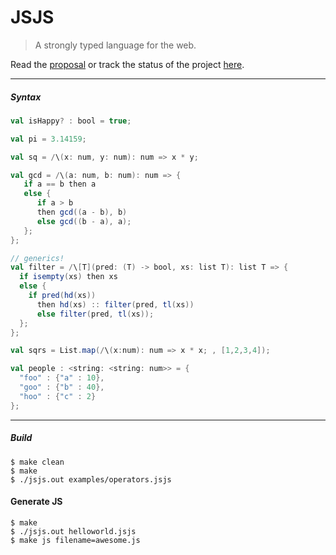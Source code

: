 JSJS
====

> A strongly typed language for the web.

Read the [proposal](http://prakhar.me/JSJS/) or track the status of the project [here](https://github.com/prakhar1989/JSJS/wiki/Progress-Tracker).

----

##### Syntax

```scala
val isHappy? : bool = true;

val pi = 3.14159;

val sq = /\(x: num, y: num): num => x * y;

val gcd = /\(a: num, b: num): num => {
   if a == b then a
   else {
      if a > b
      then gcd((a - b), b)
      else gcd((b - a), a);
   };
};

// generics!
val filter = /\[T](pred: (T) -> bool, xs: list T): list T => {
  if isempty(xs) then xs
  else {
    if pred(hd(xs))
      then hd(xs) :: filter(pred, tl(xs))
      else filter(pred, tl(xs));
  };
};

val sqrs = List.map(/\(x:num): num => x * x; , [1,2,3,4]);

val people : <string: <string: num>> = {
  "foo" : {"a" : 10},
  "goo" : {"b" : 40},
  "hoo" : {"c" : 2}
};
```

----

##### Build
```shell
$ make clean
$ make
$ ./jsjs.out examples/operators.jsjs
```

#### Generate JS
```shell
$ make 
$ ./jsjs.out helloworld.jsjs
$ make js filename=awesome.js
```
